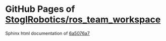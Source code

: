 GitHub Pages of [StoglRobotics/ros_team_workspace](https://github.com/StoglRobotics/ros_team_workspace.git)
===
Sphinx html documentation of [6a5076a7](https://github.com/StoglRobotics/ros_team_workspace/tree/6a5076a7942ef886b703b51b42aced4a061f7e89)

